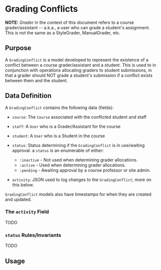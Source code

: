 # Grading Conflicts

**NOTE:** _Grader_ in the context of this document refers to a course grader/assistant -- a.k.a., a user who can grade a
student's assignment. This is not the same as a StyleGrader, ManualGrader, etc.

## Purpose

A `GradingConflict` is a model developed to represent the existence of a conflict between a course grader/assistant 
and a student. This is used to in conjunction with operations allocating graders to student submissions, in that a grader should
NOT grade a student's submission if a conflict exists between them and the student.

## Data Definition

A `GradingConflict` contains the following data (fields):

- `course`: The `Course` associated with the conflicted student and staff
- `staff`: A `User` who is a Grader/Assistant for the course
- `student`: A `User` who is a Student in the course
- `status`: Status determining if the `GradingConflict` is in use/waiting approval. a `status` is an enumerable of either:
    
    - `:inactive` - Not used when determining grader allocations.
    - `:active` - Used when determining grader allocations.
    - `:pending` - Awaiting approval by a course professor or site admin.
    
-  `activity`: JSON used to log changes to the `GradingConflict`; more on this below.

`GradingConflict` models also have timestamps for when they are created and updated.

### The `activity` Field

TODO

### `status` Rules/Invariants

TODO

## Usage